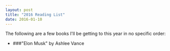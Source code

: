 ```yaml
---
layout: post
title: "2016 Reading List"
date: 2016-01-10
---
```


The following are a few books I'll be getting to this year in no specific order:

* ###"Elon Musk"
 by Ashlee Vance



